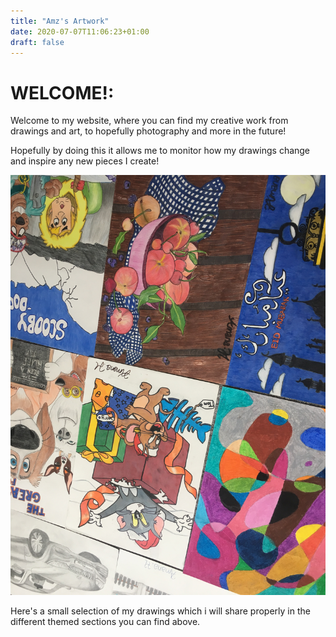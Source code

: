 ```yaml
---
title: "Amz's Artwork"
date: 2020-07-07T11:06:23+01:00
draft: false
---
```


# WELCOME!:
Welcome to my website, where you can find my creative work from drawings and art, to hopefully photography and more in the future!

Hopefully by doing this it allows me to monitor how my drawings change and inspire any new pieces I create!

![Drawing 4](Drawings.jpeg)

Here's a small selection of my drawings which i will share properly in the different themed sections you can find above. 

